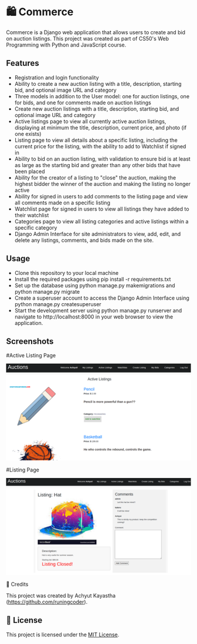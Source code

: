 # 🛍️ Commerce

Commerce is a Django web application that allows users to create and bid on auction listings. This project was created as part of CS50's Web Programming with Python and JavaScript course.

## Features
- Registration and login functionality
- Ability to create a new auction listing with a title, description, starting bid, and optional image URL and category
- Three models in addition to the User model: one for auction listings, one for bids, and one for comments made on auction listings
- Create new auction listings with a title, description, starting bid, and optional image URL and category
- Active listings page to view all currently active auction listings, displaying at minimum the title, description, current price, and photo (if one exists)
- Listing page to view all details about a specific listing, including the current price for the listing, with the ability to add to Watchlist if signed in
- Ability to bid on an auction listing, with validation to ensure bid is at least as large as the starting bid and greater than any other bids that have been placed
- Ability for the creator of a listing to "close" the auction, making the highest bidder the winner of the auction and making the listing no longer active
- Ability for signed in users to add comments to the listing page and view all comments made on a specific listing
- Watchlist page for signed in users to view all listings they have added to their watchlist
- Categories page to view all listing categories and active listings within a specific category
- Django Admin Interface for site administrators to view, add, edit, and delete any listings, comments, and bids made on the site.

## Usage
- Clone this repository to your local machine
- Install the required packages using pip install -r requirements.txt
- Set up the database using python manage.py makemigrations and python manage.py migrate
- Create a superuser account to access the Django Admin Interface using python manage.py createsuperuser
- Start the development server using python manage.py runserver and navigate to http://localhost:8000 in your web browser to view the application.


## Screenshots

#Active Listing Page

![Active Listing Page](images/active_listing.png)

#Listing Page

![Listing Page](images/listing_page.png)


📝 Credits

This project was created by Achyut Kayastha (https://github.com/runingcoder).

## 📄 License

This project is licensed under the [MIT License](LICENSE).

